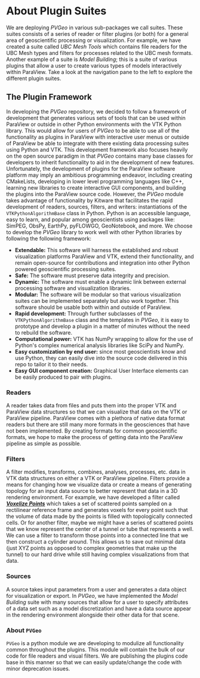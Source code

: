 # About Plugin Suites
We are deploying *PVGeo* in various sub-packages we call suites. These suites consists of a series of reader or filter plugins (or both) for a general area of geoscientific processing or visualization. For example, we have created a suite called *UBC Mesh Tools* which contains file readers for the UBC Mesh types and filters for processes related to the UBC mesh formats. Another example of a suite is *Model Building*; this is a suite of various plugins that allow a user to create various types of models interactively within ParaView. Take a look at the navigation pane to the left to explore the different plugin suites.


## The Plugin Framework

In developing the *PVGeo* repository, we decided to follow a framework of development that generates various sets of tools that can be used within ParaView or outside in other Python environments with the VTK Python library. This would allow for users of *PVGeo* to be able to use all of the functionality as plugins in ParaView with interactive user menus or outside of ParaView be able to integrate with there existing data processing suites using Python and VTK. This development framework also focuses heavily on the open source paradigm in that *PVGeo* contains many base classes for developers to inherit functionality to aid in the development of new features. Unfortunately, the development of plugins for the ParaView software platform may imply an ambitious programming endeavor, including creating CMakeLists, developing in lower level programming languages like C++, learning new libraries to create interactive GUI components, and building the plugins into the ParaView source code. However, the *PVGeo* module takes advantage of functionality by Kitware that facilitates the rapid development of readers, sources, filters, and writers: instantiations of the `VTKPythonAlgorithmBase` class in Python. Python is an accessible language, easy to learn, and popular among geoscientists using packages like: SimPEG, ObsPy, EarthPy, pyFLOWGO, GeoNotebook, and more. We choose to develop the *PVGeo* library to work well with other Python libraries by following the following framework:

- **Extendable:** This software will harness the established and robust visualization platforms ParaView and VTK, extend their functionality, and remain open-source for contributions and integration into other Python powered geoscientific processing suites.
- **Safe:** The software must preserve data integrity and precision.
- **Dynamic:** The software must enable a dynamic link between external processing software and visualization libraries.
- **Modular:** The software will be modular so that various visualization suites can be implemented separately but also work together. This software should be usable both within and outside of ParaView.
- **Rapid development:** Through further subclasses of the `VTKPythonAlgorithmBase` class and the templates in *PVGeo*, it is easy to prototype and develop a plugin in a matter of minutes without the need to rebuild the software.
- **Computational power:** VTK has NumPy wrapping to allow for the use of Python's complex numerical analysis libraries like SciPy and NumPy.
- **Easy customization by end user:** since most geoscientists know and use Python, they can easily dive into the source code delivered in this repo to tailor it to their needs.
- **Easy GUI component creation:** Graphical User Interface elements can be easily produced to pair with plugins.


### Readers
A reader takes data from files and puts them into the proper VTK and ParaView data structures so that we can visualize that data on the VTK or ParaView pipeline. ParaView comes with a plethora of native data format readers but there are still many more formats in the geosciences that have not been implemented. By creating formats for common geoscientific formats, we hope to make the process of getting data into the ParaView pipeline as simple as possible.


### Filters
A filter modifies, transforms, combines, analyses, processes, etc. data in VTK data structures on either a VTK or ParaView pipeline. Filters provide a means for changing how we visualize data or create a means of generating topology for an input data source to better represent that data in a 3D rendering environment.
For example, we have developed a filter called [***Voxelize Points***](filters-general/voxelize-points.md) which takes a set of scattered points sampled on a rectilinear reference frame and generates voxels for every point such that the volume of data made by the points is filled with topologically connected cells.
Or for another filter, maybe we might have a series of scattered points that we know represent the center of a tunnel or tube that represents a well. We can use a filter to transform those points into a connected line that we then construct a cylinder around. This allows us to save out minimal data (just XYZ points as opposed to complex geometries that make up the tunnel) to our hard drive while still having complex visualizations from that data.


### Sources
A source takes input parameters from a user and generates a data object for visualization or export. In *PVGeo*, we have implemented the *Model Building* suite with many sources that allow for a user to specify attributes of a data set such as a model discretization and have a data source appear in the rendering environment alongside their other data for that scene.



### About `PVGeo`
`PVGeo` is a python module we are developing to modulize all functionality common throughout the plugins. This module will contain the bulk of our code for file readers and visual filters. We are publishing the plugins code base in this manner so that we can easily update/change the code with minor deprecation issues.
